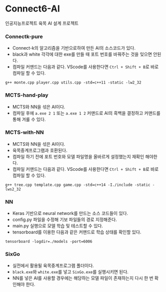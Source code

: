 # Connect6-AI
인공지능프로젝트 육목 AI 설계 프로젝트

### Connectk-pure
- Connect-k의 알고리즘을 기반으로하여 만든 AI의 소스코드가 있다.
- black과 white 각각에 대한 exe를 만들 때 포트 번호를 바꿔주는 것을 잊으면 안된다.
- 컴파일 커맨드는 다음과 같다. VScode를 사용한다면 `Ctrl + Shift + B`로 바로 컴파일 할 수 있다.
```
g++ monte.cpp player.cpp utils.cpp -std=c++11 -static -lw2_32
```

### MCTS-hand-play
- MCTS와 NN을 섞은 AI이다.
- 컴파일 후에 `a.exe 2 1` 또는 `a.exe 1 2` 커맨드로 AI의 흑백을 결정하고 커맨드를 통해 겨룰 수 있다.

### MCTS-with-NN
- MCTS와 NN을 섞은 AI이다.
- 육목중계프로그램과 호환된다.
- 컴파일 하기 전에 포트 번호와 모델 파일명을 올바르게 설정했는지 재확인 해야한다.
- 컴파일 커맨드는 다음과 같다. VScode를 사용한다면 `Ctrl + Shift + B`로 바로 컴파일 할 수 있다.
```
g++ tree.cpp template.cpp game.cpp -std=c++14 -I./include -static -lws2_32
```

### NN
- Keras 기반으로 neural network를 만드는 소스 코드들이 있다.
- config.py 파일을 수정해 기보 파일들의 경로 지정해준다.
- main.py 실행으로 모델 학습 및 테스트할 수 있다.
- tensorboard를 이용한 다음과 같은 커맨드로 학습 상태를 확인할 있다.
```
tensorboard -logdir=./models -port=6006
```

### SixGo
- 실전에서 활용될 육목중계프로그램 폴더이다.
- `black.exe`와 `white.exe`를 넣고 `SixGo.exe`를 실행시키면 된다.
- NN를 넣은 AI를 사용할 경우에는 해당하는 모델 파일이 존재하는지 다시 한 번 확인해야 한다.
